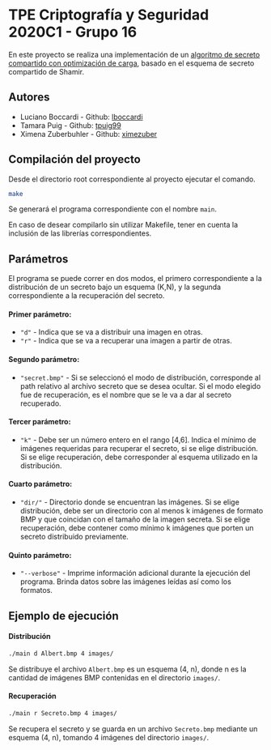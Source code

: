 # TPE Criptografía y Seguridad 2020C1 - Grupo 16

En este proyecto se realiza una implementación de un [algoritmo de secreto compartido con optimización de carga](https://www.scielo.cl/scielo.php?script=sci_arttext&pid=S0718-07642014000400021), basado en el esquema de secreto compartido de Shamir.

## Autores

- Luciano Boccardi - Github: [lboccardi](https://github.com/lboccardi)
- Tamara Puig - Github: [tpuig99](https://github.com/tpuig99)
- Ximena Zuberbuhler - Github: [ximezuber](https://github.com/ximezuber)

## Compilación del proyecto 

Desde el directorio root correspondiente al proyecto ejecutar el comando.

```bash
make
```

Se generará el programa correspondiente con el nombre ```main```.

En caso de desear compilarlo sin utilizar Makefile, tener en cuenta la inclusión de las librerías correspondientes.

## Parámetros

El programa se puede correr en dos modos, el primero correspondiente a la distribución de un secreto bajo un esquema (K,N), y la segunda correspondiente a la recuperación del secreto.

#### Primer parámetro:

- ```"d"``` - Indica que se va a distribuir una imagen en otras.
- ```"r"``` - Indica que se va a recuperar una imagen a partir de otras.

#### Segundo parámetro:

- ```"secret.bmp"``` - Si se seleccionó el modo de distribución, corresponde al path relativo al archivo secreto que se desea ocultar. Si el modo elegido fue de recuperación, es el nombre que se le va a dar al secreto recuperado.

#### Tercer parámetro:

- ```"k"``` - Debe ser un número entero en el rango [4,6]. Indica el mínimo de imágenes requeridas para recuperar el secreto, si se elige distribución. Si se elige recuperación, debe corresponder al esquema utilizado en la distribución.

#### Cuarto parámetro:

- ```"dir/"``` - Directorio donde se encuentran las imágenes. Si se elige distribución, debe ser un directorio con al menos k imágenes de formato BMP y que coincidan con el tamaño de la imagen secreta. Si se elige recuperación, debe contener como mínimo k imágenes que porten un secreto distribuido previamente.

#### Quinto parámetro:

- ```"--verbose"``` - Imprime información adicional durante la ejecución del programa. Brinda datos sobre las imágenes leídas así como los formatos.

## Ejemplo de ejecución

#### Distribución

```bash
./main d Albert.bmp 4 images/
```

Se distribuye el archivo ```Albert.bmp``` es un esquema (4, n), donde n es la cantidad de imágenes BMP contenidas en el directorio ```images/```.

#### Recuperación

```bash
./main r Secreto.bmp 4 images/
```

Se recupera el secreto y se guarda en un archivo ```Secreto.bmp``` mediante un esquema (4, n), tomando 4 imágenes del directorio ```images/```.